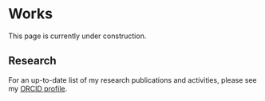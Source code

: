 # Works

This page is currently under construction.

## Research

For an up-to-date list of my research publications and activities, please see my [ORCID profile](https://orcid.org/0000-0002-1277-4156).
